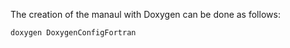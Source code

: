 The creation of the manaul with Doxygen can be done as follows:  

    doxygen DoxygenConfigFortran  


